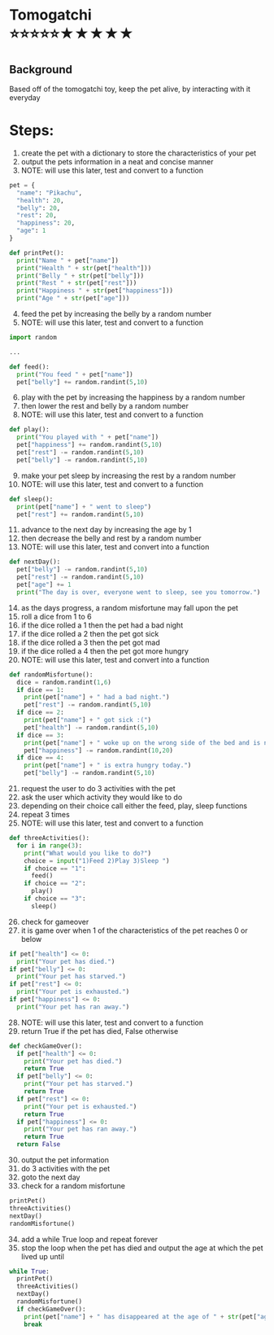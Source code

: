 # Tomogatchi <br> ⭐⭐⭐⭐⭐★★★★★

## Background

Based off of the tomogatchi toy, keep the pet alive, by interacting with it everyday

# Steps:

1. create the pet with a dictionary to store the characteristics of your pet
2. output the pets information in a neat and concise manner
3. NOTE: will use this later, test and convert to a function

```python
pet = {
  "name": "Pikachu",
  "health": 20,
  "belly": 20,
  "rest": 20,
  "happiness": 20,
  "age": 1
}

def printPet():
  print("Name " + pet["name"])
  print("Health " + str(pet["health"]))
  print("Belly " + str(pet["belly"]))
  print("Rest " + str(pet["rest"]))
  print("Happiness " + str(pet["happiness"]))
  print("Age " + str(pet["age"]))
```

4. feed the pet by increasing the belly by a random number
5. NOTE: will use this later, test and convert to a function

```python
import random

...

def feed():
  print("You feed " + pet["name"])
  pet["belly"] += random.randint(5,10)
```

6. play with the pet by increasing the happiness by a random number
7. then lower the rest and belly by a random number
8. NOTE: will use this later, test and convert to a function

```python
def play():
  print("You played with " + pet["name"])
  pet["happiness"] += random.randint(5,10)
  pet["rest"] -= random.randint(5,10)
  pet["belly"] -= random.randint(5,10)
```

9. make your pet sleep by increasing the rest by a random number
10. NOTE: will use this later, test and convert to a function

```python
def sleep():
  print(pet["name"] + " went to sleep")
  pet["rest"] += random.randint(5,10)
```

11. advance to the next day by increasing the age by 1
12. then decrease the belly and rest by a random number
13. NOTE: will use this later, test and convert into a function

```python
def nextDay():
  pet["belly"] -= random.randint(5,10)
  pet["rest"] -= random.randint(5,10)
  pet["age"] += 1
  print("The day is over, everyone went to sleep, see you tomorrow.")
```

14. as the days progress, a random misfortune may fall upon the pet
15. roll a dice from 1 to 6
16. if the dice rolled a 1 then the pet had a bad night
17. if the dice rolled a 2 then the pet got sick
18. if the dice rolled a 3 then the pet got mad
19. if the dice rolled a 4 then the pet got more hungry
20. NOTE: will use this later, test and convert into a function

```python
def randomMisfortune():
  dice = random.randint(1,6)
  if dice == 1:
    print(pet["name"] + " had a bad night.")
    pet["rest"] -= random.randint(5,10)
  if dice == 2:
    print(pet["name"] + " got sick :(")
    pet["health"] -= random.randint(5,10)
  if dice == 3:
    print(pet["name"] + " woke up on the wrong side of the bed and is now angry at you.")
    pet["happiness"] -= random.randint(10,20)
  if dice == 4:
    print(pet["name"] + " is extra hungry today.")
    pet["belly"] -= random.randint(5,10)
```

21. request the user to do 3 activities with the pet
22. ask the user which activity they would like to do
23. depending on their choice call either the feed, play, sleep functions
24. repeat 3 times
25. NOTE: will use this later, test and convert to a function

```python
def threeActivities():
  for i in range(3):
    print("What would you like to do?")
    choice = input("1)Feed 2)Play 3)Sleep ")
    if choice == "1":
      feed()
    if choice == "2":
      play()
    if choice == "3":
      sleep()
```

26. check for gameover
27. it is game over when 1 of the characteristics of the pet reaches 0 or below

```python
if pet["health"] <= 0:
  print("Your pet has died.")
if pet["belly"] <= 0:
  print("Your pet has starved.")
if pet["rest"] <= 0:
  print("Your pet is exhausted.")
if pet["happiness"] <= 0:
  print("Your pet has ran away.")
```

28. NOTE: will use this later, test and convert to a function
29. return True if the pet has died, False otherwise

```python
def checkGameOver():
  if pet["health"] <= 0:
    print("Your pet has died.")
    return True
  if pet["belly"] <= 0:
    print("Your pet has starved.")
    return True
  if pet["rest"] <= 0:
    print("Your pet is exhausted.")
    return True
  if pet["happiness"] <= 0:
    print("Your pet has ran away.")
    return True
  return False
```

30. output the pet information
31. do 3 activities with the pet
32. goto the next day
33. check for a random misfortune

```python
printPet()
threeActivities()
nextDay()
randomMisfortune()
```

34. add a while True loop and repeat forever
35. stop the loop when the pet has died and output the age at which the pet lived up until

```python
while True:
  printPet()
  threeActivities()
  nextDay()
  randomMisfortune()
  if checkGameOver():
    print(pet["name"] + " has disappeared at the age of " + str(pet["age"]))
    break
```
